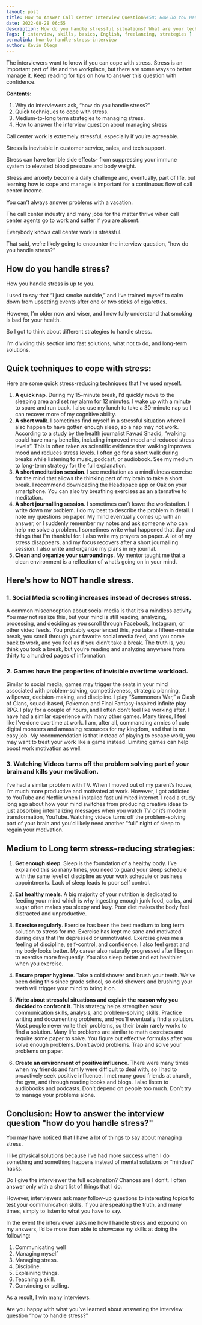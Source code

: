 ```yaml
--- 
layout: post 
title: How to Answer Call Center Interview Question&#58; How Do You Handle Stress?
date: 2022-08-28 06:55
description: How do you handle stressful situations? What are your techniques for staying calm in the workplace? These are common questions that many call center interviewers ask to determine if you're a good fit for their company.
Tags: [ interview, skills, basics, English, freelancing, strategies ]
permalink: how-to-handle-stress-interview
author: Kevin Olega 
--- 
```


The interviewers want to know if you can cope with stress. Stress is an important part of life and the workplace, but there are some ways to better manage it. Keep reading for tips on how to answer this question with confidence.

**Contents&#58;**

1. Why do interviewers ask, “how do you handle stress?”
2. Quick techniques to cope with stress.
3. Medium-to-long term strategies to managing stress.
4. How to answer the interview question about managing stress

Call center work is extremely stressful, especially if you’re agreeable.

Stress is inevitable in customer service, sales, and tech support. 

Stress can have terrible side effects- from suppressing your immune system to elevated blood pressure and body weight.

Stress and anxiety become a daily challenge and, eventually, part of life, but learning how to cope and manage is important for a continuous flow of call center income.

You can’t always answer problems with a vacation.

The call center industry and many jobs for the matter thrive when call center agents go to work and suffer if you are absent.

Everybody knows call center work is stressful.

That said, we’re likely going to encounter the interview question, “how do you handle stress?” 

## How do you handle stress?

How you handle stress is up to you.

I used to say that “I just smoke outside,” and I’ve trained myself to calm down from upsetting events after one or two sticks of cigarettes.

However, I’m older now and wiser, and I now fully understand that smoking is bad for your health.

So I got to think about different strategies to handle stress.

I’m dividing this section into fast solutions, what not to do, and long-term solutions.

## Quick techniques to cope with stress&#58;

Here are some quick stress-reducing techniques that I’ve used myself.

1. **A quick nap**. During my 15-minute break, I’d quickly move to the sleeping area and set my alarm for 12 minutes. I wake up with a minute to spare and run back. I also use my lunch to take a 30-minute nap so I can recover more of my cognitive ability. 
2. **A short walk**. I sometimes find myself in a stressful situation where I also happen to have gotten enough sleep, so a nap may not work. According to a study by the health journalist Fawad Shadid, “walking could have many benefits, including improved mood and reduced stress levels”. This is often taken as scientific evidence that walking improves mood and reduces stress levels. I often go for a short walk during breaks while listening to music, podcast, or audiobook. See my medium to long-term strategy for the full explanation.
4. **A short meditation session**. I see meditation as a mindfulness exercise for the mind that allows the thinking part of my brain to take a short break. I recommend downloading the Headspace app or Oak on your smartphone. You can also try breathing exercises as an alternative to meditation.
5. **A short journalling session**. I sometimes can’t leave the workstation. I write down my problem. I do my best to describe the problem in detail. I note my questions on paper. My mind eventually comes up with an answer, or I  suddenly remember my notes and ask someone who can help me solve a problem. I sometimes write what happened that day and things that I’m thankful for. I also write my prayers on paper. A lot of my stress disappears, and my focus recovers after a short journalling session. I also write and organize my plans in my journal.
6. **Clean and organize your surroundings**. My mentor taught me that a clean environment is a reflection of what’s going on in your mind.

## Here’s how to NOT handle stress.

### 1. Social Media scrolling increases instead of decreses stress.

A common misconception about social media is that it’s a mindless activity. You may not realize this, but your mind is still reading, analyzing, processing, and deciding as you scroll through Facebook, Instagram, or other video feeds. You probably experienced this, you take a fifteen-minute break, you scroll through your favorite social media feed, and you come back to work, and you feel as if you didn’t take a break. The truth is, you think you took a break, but you’re reading and analyzing anywhere from thirty to a hundred pages of information.

### 2. Games have the properties of invisible overtime workload.

Similar to social media, games may trigger the seats in your mind associated with problem-solving, competitiveness, strategic planning, willpower, decision-making, and discipline. I play “Summoners War,” a Clash of Clans, squad-based, Pokemon and Final Fantasy-inspired infinite play RPG. I play for a couple of hours, and I often don’t feel like working after. I have had a similar experience with many other games. Many times, I feel like I’ve done overtime at work. I am, after all, commanding armies of cute digital monsters and amassing resources for my kingdom, and that is no easy job. My recommendation is that instead of playing to escape work, you may want to treat your work like a game instead. Limiting games can help boost work motivation as well.

### 3. Watching Videos turns off the problem solving part of your brain and kills your motivation.

I’ve had a similar problem with TV. When I moved out of my parent’s house, I’m much more productive and motivated at work. However, I got addicted to YouTube and Netflix when I installed fast unlimited internet. I read a study long ago about how your mind switches from producing creative ideas to just absorbing internalizing messages when you watch TV or it’s modern transformation, YouTube. Watching videos turns off the problem-solving part of your brain and you'd likely need another "full" night of sleep to regain your motivation.


## Medium to Long term stress-reducing strategies&#58;

1. **Get enough sleep**. Sleep is the foundation of a healthy body. I’ve explained this so many times, you need to guard your sleep schedule with the same level of discipline as your work schedule or business appointments. Lack of sleep leads to poor self control.

2. **Eat healthy meals**. A big majority of your nutrition is dedicated to feeding your mind which is why ingesting enough junk food, carbs, and sugar often makes you sleepy and lazy. Poor diet makes the body feel distracted and unproductive.

3. **Exercise regularly**. Exercise has been the best medium to long term solution to stress for me. Exercise has kept me sane and motivated during days that I’m depressed or unmotivated. Exercise gives me a feeling of discipline, self-control, and confidence. I also feel great and my body looks better. My career also naturally progressed after I begun to exercise more frequently. You also sleep better and eat healthier when you exercise. 

4. **Ensure proper hygiene**. Take a cold shower and brush your teeth. We’ve been doing this since grade school, so cold showers and brushing your teeth will trigger your mind to bring it on. 

5. **Write about stressful situations and explain the reason why you decided to confront it**. This strategy helps strengthen your communication skills, analysis, and problem-solving skills. Practice writing and documenting problems, and you’ll eventually find a solution. Most people never write their problems, so their brain rarely works to find a solution. Many life problems are similar to math exercises and require some paper to solve. You figure out effective formulas after you solve enough problems. Don’t avoid problems. Trap and solve your problems on paper.

6. **Create an environment of positive influence**. There were many times when my friends and family were difficult to deal with, so I had to proactively seek positive influence. I met many good friends at church, the gym, and through reading books and blogs. I also listen to audiobooks and podcasts. Don’t depend on people too much. Don’t try to manage your problems alone. 
 
## Conclusion&#58; How to answer the interview question "how do you handle stress?"

You may have noticed that I have a lot of things to say about managing stress.  

I like physical solutions because I’ve had more success when I do something and something happens instead of mental solutions or “mindset” hacks.

Do I give the interviewer the full explanation? Chances are I don’t. I often answer only with a short list of things that I do.

However, interviewers ask many follow-up questions to interesting topics to test your communication skills, if you are speaking the truth, and many times, simply to listen to what you have to say.

In the event the interviewer asks me how I handle stress and expound on my answers, I’d be more than able to showcase my skills at doing the following:

1. Communicating well
2. Managing myself
3. Managing stress. 
4. Discipline. 
5. Explaining things.
6. Teaching a skill.
7. Convincing or selling.

As a result, I win many interviews.

Are you happy with what you’ve learned about answering the interview question “how to handle stress?”
